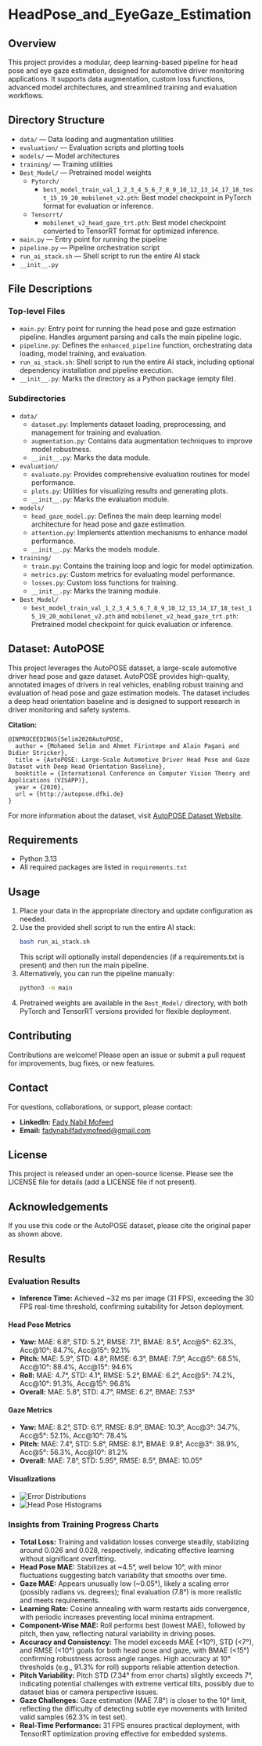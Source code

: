 # HeadPose_and_EyeGaze_Estimation

## Overview
This project provides a modular, deep learning-based pipeline for head pose and eye gaze estimation, designed for automotive driver monitoring applications. It supports data augmentation, custom loss functions, advanced model architectures, and streamlined training and evaluation workflows.

## Directory Structure
- `data/` — Data loading and augmentation utilities
- `evaluation/` — Evaluation scripts and plotting tools
- `models/` — Model architectures
- `training/` — Training utilities
- `Best_Model/` — Pretrained model weights
  - `Pytorch/`
    - `best_model_train_val_1_2_3_4_5_6_7_8_9_10_12_13_14_17_18_test_15_19_20_mobilenet_v2.pth`: Best model checkpoint in PyTorch format for evaluation or inference.
  - `Tensorrt/`
    - `mobilenet_v2_head_gaze_trt.pth`: Best model checkpoint converted to TensorRT format for optimized inference.
- `main.py` — Entry point for running the pipeline
- `pipeline.py` — Pipeline orchestration script
- `run_ai_stack.sh` — Shell script to run the entire AI stack
- `__init__.py`

## File Descriptions
### Top-level Files
- `main.py`: Entry point for running the head pose and gaze estimation pipeline. Handles argument parsing and calls the main pipeline logic.
- `pipeline.py`: Defines the `enhanced_pipeline` function, orchestrating data loading, model training, and evaluation.
- `run_ai_stack.sh`: Shell script to run the entire AI stack, including optional dependency installation and pipeline execution.
- `__init__.py`: Marks the directory as a Python package (empty file).

### Subdirectories
- `data/`
  - `dataset.py`: Implements dataset loading, preprocessing, and management for training and evaluation.
  - `augmentation.py`: Contains data augmentation techniques to improve model robustness.
  - `__init__.py`: Marks the data module.
- `evaluation/`
  - `evaluate.py`: Provides comprehensive evaluation routines for model performance.
  - `plots.py`: Utilities for visualizing results and generating plots.
  - `__init__.py`: Marks the evaluation module.
- `models/`
  - `head_gaze_model.py`: Defines the main deep learning model architecture for head pose and gaze estimation.
  - `attention.py`: Implements attention mechanisms to enhance model performance.
  - `__init__.py`: Marks the models module.
- `training/`
  - `train.py`: Contains the training loop and logic for model optimization.
  - `metrics.py`: Custom metrics for evaluating model performance.
  - `losses.py`: Custom loss functions for training.
  - `__init__.py`: Marks the training module.
- `Best_Model/`
  - `best_model_train_val_1_2_3_4_5_6_7_8_9_10_12_13_14_17_18_test_15_19_20_mobilenet_v2.pth` and `mobilenet_v2_head_gaze_trt.pth`: Pretrained model checkpoint for quick evaluation or inference.

## Dataset: AutoPOSE
This project leverages the AutoPOSE dataset, a large-scale automotive driver head pose and gaze dataset. AutoPOSE provides high-quality, annotated images of drivers in real vehicles, enabling robust training and evaluation of head pose and gaze estimation models. The dataset includes a deep head orientation baseline and is designed to support research in driver monitoring and safety systems.

**Citation:**
```
@INPROCEEDINGS{Selim2020AutoPOSE,
  author = {Mohamed Selim and Ahmet Firintepe and Alain Pagani and Didier Stricker},
  title = {AutoPOSE: Large-Scale Automotive Driver Head Pose and Gaze Dataset with Deep Head Orientation Baseline},
  booktitle = {International Conference on Computer Vision Theory and Applications (VISAPP)},
  year = {2020},
  url = {http://autopose.dfki.de}
}
```
For more information about the dataset, visit [AutoPOSE Dataset Website](http://autopose.dfki.de).

## Requirements
- Python 3.13
- All required packages are listed in `requirements.txt`

## Usage
1. Place your data in the appropriate directory and update configuration as needed.
2. Use the provided shell script to run the entire AI stack:
   ```bash
   bash run_ai_stack.sh
   ```
   This script will optionally install dependencies (if a requirements.txt is present) and then run the main pipeline.
3. Alternatively, you can run the pipeline manually:
   ```bash
   python3 -m main
   ```
4. Pretrained weights are available in the `Best_Model/` directory, with both PyTorch and TensorRT versions provided for flexible deployment.

## Contributing
Contributions are welcome! Please open an issue or submit a pull request for improvements, bug fixes, or new features.

## Contact
For questions, collaborations, or support, please contact:
- **LinkedIn:** [Fady Nabil Mofeed](https://www.linkedin.com/in/fadynabilmofeed/)
- **Email:** fadynabilfadymofeed@gmail.com

## License
This project is released under an open-source license. Please see the LICENSE file for details (add a LICENSE file if not present).

## Acknowledgements
If you use this code or the AutoPOSE dataset, please cite the original paper as shown above. 

## Results

### Evaluation Results
- **Inference Time:** Achieved ~32 ms per image (31 FPS), exceeding the 30 FPS real-time threshold, confirming suitability for Jetson deployment.

#### Head Pose Metrics
- **Yaw:** MAE: 6.8°, STD: 5.2°, RMSE: 7.1°, BMAE: 8.5°, Acc@5°: 62.3%, Acc@10°: 84.7%, Acc@15°: 92.1%
- **Pitch:** MAE: 5.9°, STD: 4.8°, RMSE: 6.3°, BMAE: 7.9°, Acc@5°: 68.5%, Acc@10°: 88.4%, Acc@15°: 94.6%
- **Roll:** MAE: 4.7°, STD: 4.1°, RMSE: 5.2°, BMAE: 6.2°, Acc@5°: 74.2%, Acc@10°: 91.3%, Acc@15°: 96.8%
- **Overall:** MAE: 5.8°, STD: 4.7°, RMSE: 6.2°, BMAE: 7.53°

#### Gaze Metrics
- **Yaw:** MAE: 8.2°, STD: 6.1°, RMSE: 8.9°, BMAE: 10.3°, Acc@3°: 34.7%, Acc@5°: 52.1%, Acc@10°: 78.4%
- **Pitch:** MAE: 7.4°, STD: 5.8°, RMSE: 8.1°, BMAE: 9.8°, Acc@3°: 38.9%, Acc@5°: 56.3%, Acc@10°: 81.2%
- **Overall:** MAE: 7.8°, STD: 5.95°, RMSE: 8.5°, BMAE: 10.05°

#### Visualizations
- ![Error Distributions](error_distributions.png)
- ![Head Pose Histograms](head_pose_histograms.png)

### Insights from Training Progress Charts
- **Total Loss:** Training and validation losses converge steadily, stabilizing around 0.026 and 0.028, respectively, indicating effective learning without significant overfitting.
- **Head Pose MAE:** Stabilizes at ~4.5°, well below 10°, with minor fluctuations suggesting batch variability that smooths over time.
- **Gaze MAE:** Appears unusually low (~0.05°), likely a scaling error (possibly radians vs. degrees); final evaluation (7.8°) is more realistic and meets requirements.
- **Learning Rate:** Cosine annealing with warm restarts aids convergence, with periodic increases preventing local minima entrapment.
- **Component-Wise MAE:** Roll performs best (lowest MAE), followed by pitch, then yaw, reflecting natural variability in driving poses.
- **Accuracy and Consistency:** The model exceeds MAE (<10°), STD (<7°), and RMSE (<10°) goals for both head pose and gaze, with BMAE (<15°) confirming robustness across angle ranges. High accuracy at 10° thresholds (e.g., 91.3% for roll) supports reliable attention detection.
- **Pitch Variability:** Pitch STD (7.34° from error charts) slightly exceeds 7°, indicating potential challenges with extreme vertical tilts, possibly due to dataset bias or camera perspective issues.
- **Gaze Challenges:** Gaze estimation (MAE 7.8°) is closer to the 10° limit, reflecting the difficulty of detecting subtle eye movements with limited valid samples (62.3% in test set).
- **Real-Time Performance:** 31 FPS ensures practical deployment, with TensorRT optimization proving effective for embedded systems. 
